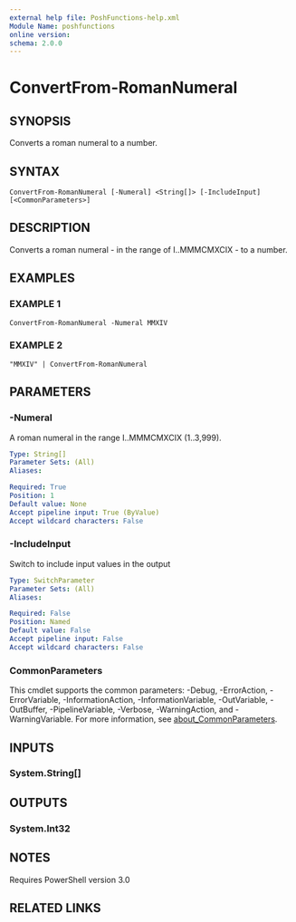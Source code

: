 ```yaml
---
external help file: PoshFunctions-help.xml
Module Name: poshfunctions
online version:
schema: 2.0.0
---
```


# ConvertFrom-RomanNumeral

## SYNOPSIS
Converts a roman numeral to a number.

## SYNTAX

```
ConvertFrom-RomanNumeral [-Numeral] <String[]> [-IncludeInput] [<CommonParameters>]
```

## DESCRIPTION
Converts a roman numeral - in the range of I..MMMCMXCIX - to a number.

## EXAMPLES

### EXAMPLE 1
```
ConvertFrom-RomanNumeral -Numeral MMXIV
```

### EXAMPLE 2
```
"MMXIV" | ConvertFrom-RomanNumeral
```

## PARAMETERS

### -Numeral
A roman numeral in the range I..MMMCMXCIX (1..3,999).

```yaml
Type: String[]
Parameter Sets: (All)
Aliases:

Required: True
Position: 1
Default value: None
Accept pipeline input: True (ByValue)
Accept wildcard characters: False
```

### -IncludeInput
Switch to include input values in the output

```yaml
Type: SwitchParameter
Parameter Sets: (All)
Aliases:

Required: False
Position: Named
Default value: False
Accept pipeline input: False
Accept wildcard characters: False
```

### CommonParameters
This cmdlet supports the common parameters: -Debug, -ErrorAction, -ErrorVariable, -InformationAction, -InformationVariable, -OutVariable, -OutBuffer, -PipelineVariable, -Verbose, -WarningAction, and -WarningVariable. For more information, see [about_CommonParameters](http://go.microsoft.com/fwlink/?LinkID=113216).

## INPUTS

### System.String[]
## OUTPUTS

### System.Int32
## NOTES
Requires PowerShell version 3.0

## RELATED LINKS
